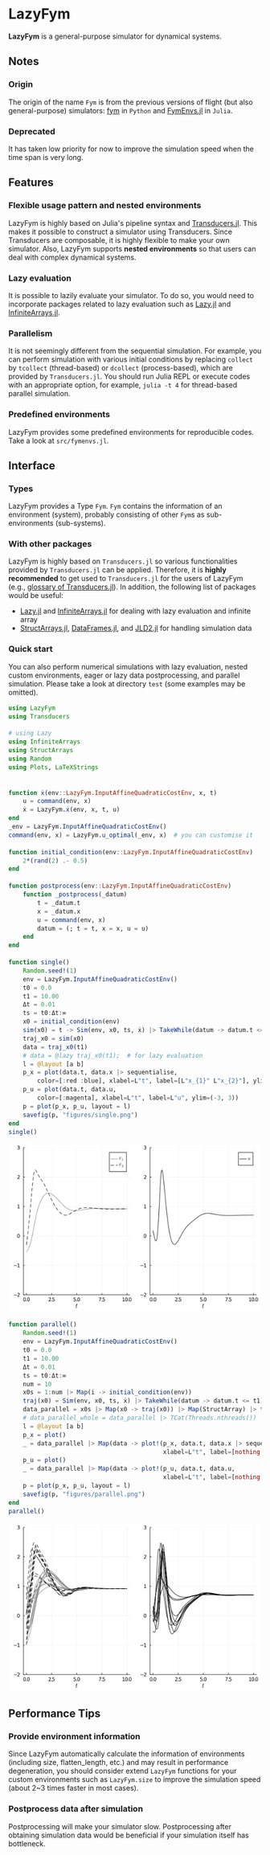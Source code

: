 # LazyFym
**LazyFym** is a general-purpose simulator for dynamical systems.
## Notes
### Origin
The origin of the name `Fym` is from the previous versions of flight (but also general-purpose) simulators:
[fym](https://github.com/fdcl-nrf/fym) in `Python` and [FymEnvs.jl](https://github.com/fdcl-nrf/FymEnvs.jl) in `Julia`.
### Deprecated
It has taken low priority for now to improve the simulation speed when the time span is very long.

## Features
### Flexible usage pattern and nested environments
LazyFym is highly based on Julia's pipeline syntax and [Transducers.jl](https://github.com/JuliaFolds/Transducers.jl).
This makes it possible to construct a simulator using Transducers.
Since Transducers are composable, it is highly flexible to make your own simulator.
Also,
LazyFym supports **nested environments** so that users can deal with
complex dynamical systems.
### Lazy evaluation
It is possible to lazily evaluate your simulator.
To do so,
you would need to incorporate packages related to lazy evaluation
such as [Lazy.jl](https://github.com/MikeInnes/Lazy.jl) and [InfiniteArrays.jl](https://github.com/JuliaArrays/InfiniteArrays.jl).
### Parallelism
It is not seemingly different from the sequential simulation.
For example,
you can perform simulation with various initial conditions by
replacing `collect` by `tcollect` (thread-based) or `dcollect` (process-based),
which are provided by `Transducers.jl`.
You should run Julia REPL or execute codes with an appropriate option,
for example, `julia -t 4` for thread-based parallel simulation.
### Predefined environments
LazyFym provides some predefined environments for reproducible codes.
Take a look at `src/fymenvs.jl`.
<!-- ### Performance improvement for simulations with long time span (Todo; experimental) -->
<!-- (I'm trying to apply some ideas, e.g., `PartitionedSim`, -->
<!-- but it seems slower than expected.) -->

## Interface
### Types
LazyFym provides a Type `Fym`.
`Fym` contains the information of an environment (system),
probably consisting of other `Fym`s as sub-environments (sub-systems).
### With other packages
LazyFym is highly based on `Transducers.jl` so various functionalities provided by
`Transducers.jl` can be applied.
Therefore, it is **highly recommended** to get used to `Transducers.jl` for the users of LazyFym (e.g., [glossary of Transducers.jl](https://juliafolds.github.io/Transducers.jl/dev/explanation/glossary/)).
In addition,
the following list of packages would be useful:
- [Lazy.jl](https://github.com/MikeInnes/Lazy.jl) and [InfiniteArrays.jl](https://github.com/JuliaArrays/InfiniteArrays.jl) for dealing with lazy evaluation and infinite array
- [StructArrays.jl](https://github.com/JuliaArrays/StructArrays.jl), [DataFrames.jl](https://github.com/JuliaData/DataFrames.jl), and [JLD2.jl](https://github.com/JuliaIO/JLD2.jl) for handling simulation data

### Quick start
You can also perform numerical simulations with lazy evaluation,
nested custom environments, eager or lazy data postprocessing, and parallel simulation.
Please take a look at directory `test` (some examples may be omitted).

```julia
using LazyFym
using Transducers

# using Lazy
using InfiniteArrays
using StructArrays
using Random
using Plots, LaTeXStrings


function ẋ(env::LazyFym.InputAffineQuadraticCostEnv, x, t)
    u = command(env, x)
    ẋ = LazyFym.ẋ(env, x, t, u)
end
_env = LazyFym.InputAffineQuadraticCostEnv()
command(env, x) = LazyFym.u_optimal(_env, x)  # you can customise it

function initial_condition(env::LazyFym.InputAffineQuadraticCostEnv)
    2*(rand(2) .- 0.5)
end

function postprocess(env::LazyFym.InputAffineQuadraticCostEnv)
    function _postprocess(_datum)
        t = _datum.t
        x = _datum.x
        u = command(env, x)
        datum = (; t = t, x = x, u = u)
    end
end

function single()
    Random.seed!(1)
    env = LazyFym.InputAffineQuadraticCostEnv()
    t0 = 0.0
    t1 = 10.00
    Δt = 0.01
    ts = t0:Δt:∞
    x0 = initial_condition(env)
    sim(x0) = t -> Sim(env, x0, ts, ẋ) |> TakeWhile(datum -> datum.t <= t) |> Map(postprocess(env)) |> collect |> StructArray
    traj_x0 = sim(x0)
    data = traj_x0(t1)
    # data = @lazy traj_x0(t1);  # for lazy evaluation
    l = @layout [a b]
    p_x = plot(data.t, data.x |> sequentialise,
        color=[:red :blue], xlabel=L"t", label=[L"x_{1}" L"x_{2}"], ylim=(-3, 3))
    p_u = plot(data.t, data.u,
        color=[:magenta], xlabel=L"t", label=L"u", ylim=(-3, 3))
    p = plot(p_x, p_u, layout = l)
    savefig(p, "figures/single.png")
end
single()
```
![single](./figures/single.png)
```julia
function parallel()
    Random.seed!(1)
    env = LazyFym.InputAffineQuadraticCostEnv()
    t0 = 0.0
    t1 = 10.00
    Δt = 0.01
    ts = t0:Δt:∞
    num = 10
    x0s = 1:num |> Map(i -> initial_condition(env))
    traj(x0) = Sim(env, x0, ts, ẋ) |> TakeWhile(datum -> datum.t <= t1) |> Map(postprocess(env)) |> collect
    data_parallel = x0s |> Map(x0 -> traj(x0)) |> Map(StructArray) |> tcollect
    # data_parallel_whole = data_parallel |> TCat(Threads.nthreads()) |> collect |> StructArray   # merge data
    l = @layout [a b]
    p_x = plot()
    _ = data_parallel |> Map(data -> plot!(p_x, data.t, data.x |> sequentialise,
                                           xlabel=L"t", label=[nothing nothing], color=[:red :blue], ylim=(-3, 3))) |> collect
    p_u = plot()
    _ = data_parallel |> Map(data -> plot!(p_u, data.t, data.u,
                                           xlabel=L"t", label=[nothing nothing], color=[:magenta], ylim=(-3, 3))) |> collect
    p = plot(p_x, p_u, layout = l)
    savefig(p, "figures/parallel.png")
end
parallel()
```
![parallel](./figures/parallel.png)

## Performance Tips
### Provide environment information
Since LazyFym automatically calculate the information of environments (including size, flatten_length, etc.)
and may result in performance degeneration,
you should consider extend `LazyFym` functions for your custom environments such as `LazyFym.size`
to improve the simulation speed (about 2~3 times faster in most cases).
### Postprocess data after simulation
Postprocessing will make your simulator slow.
Postprocessing after obtaining simulation data would be beneficial if your simulation itself has bottleneck.

<!-- ## Todo -->
<!-- - [x] Nested environments (like `fym` and `FymEnvs`) -->
<!-- - [x] Performance improvement (supporting nested env. makes it slow -> can be improved by telling LazyFym the information of your custom environments) -->
<!-- - [x] Add an example of parallel simulation -->
<!-- - [ ] Performance improvement for simulations with long time span -->
